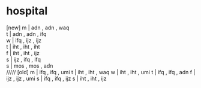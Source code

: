 # hospital

[new]
m | adn , adn , waq   
t | adn , adn , ifq  
w | ifq , ijz , ijz  
t | iht , iht , iht  
f | iht , iht , ijz  
s | ijz , ifq , ifq  
s | mos , mos , adn  
/////
[old]
m | ifq , ifq , umi
t | iht , iht , waq
w | iht , iht , umi
t | ifq , ifq , adn
f | ijz , ijz , umi
s | ifq , ifq , ijz
s | iht , iht , ijz


